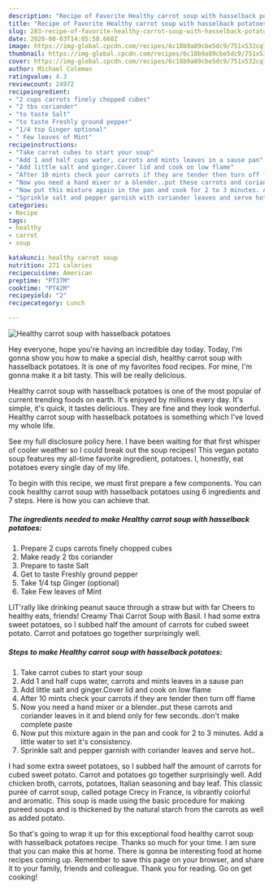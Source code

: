 ```yaml
---
description: "Recipe of Favorite Healthy carrot soup with hasselback potatoes"
title: "Recipe of Favorite Healthy carrot soup with hasselback potatoes"
slug: 283-recipe-of-favorite-healthy-carrot-soup-with-hasselback-potatoes
date: 2020-08-03T14:05:58.660Z
image: https://img-global.cpcdn.com/recipes/6c18b9a89cbe5dc9/751x532cq70/healthy-carrot-soup-with-hasselback-potatoes-recipe-main-photo.jpg
thumbnail: https://img-global.cpcdn.com/recipes/6c18b9a89cbe5dc9/751x532cq70/healthy-carrot-soup-with-hasselback-potatoes-recipe-main-photo.jpg
cover: https://img-global.cpcdn.com/recipes/6c18b9a89cbe5dc9/751x532cq70/healthy-carrot-soup-with-hasselback-potatoes-recipe-main-photo.jpg
author: Michael Coleman
ratingvalue: 4.3
reviewcount: 24972
recipeingredient:
- "2 cups carrots finely chopped cubes"
- "2 tbs coriander"
- "to taste Salt"
- "to taste Freshly ground pepper"
- "1/4 tsp Ginger optional"
- " Few leaves of Mint"
recipeinstructions:
- "Take carrot cubes to start your soup"
- "Add 1 and half cups water, carrots and mints leaves in a sause pan"
- "Add little salt and ginger.Cover lid and cook on low flame"
- "After 10 mints check your carrots if they are tender then turn off flame"
- "Now you need a hand mixer or a blender..put these carrots and coriander leaves in it and blend only for few seconds..don&#39;t make complete paste"
- "Now put this mixture again in the pan and cook for 2 to 3 minutes. Add a little water to set it&#39;s consistency."
- "Sprinkle salt and pepper garnish with coriander leaves and serve hot.."
categories:
- Recipe
tags:
- healthy
- carrot
- soup

katakunci: healthy carrot soup 
nutrition: 271 calories
recipecuisine: American
preptime: "PT37M"
cooktime: "PT42M"
recipeyield: "2"
recipecategory: Lunch

---
```



![Healthy carrot soup with hasselback potatoes](https://img-global.cpcdn.com/recipes/6c18b9a89cbe5dc9/751x532cq70/healthy-carrot-soup-with-hasselback-potatoes-recipe-main-photo.jpg)

Hey everyone, hope you're having an incredible day today. Today, I'm gonna show you how to make a special dish, healthy carrot soup with hasselback potatoes. It is one of my favorites food recipes. For mine, I'm gonna make it a bit tasty. This will be really delicious.

Healthy carrot soup with hasselback potatoes is one of the most popular of current trending foods on earth. It's enjoyed by millions every day. It's simple, it's quick, it tastes delicious. They are fine and they look wonderful. Healthy carrot soup with hasselback potatoes is something which I've loved my whole life.

See my full disclosure policy here. I have been waiting for that first whisper of cooler weather so I could break out the soup recipes! This vegan potato soup features my all-time favorite ingredient, potatoes. I, honestly, eat potatoes every single day of my life.


To begin with this recipe, we must first prepare a few components. You can cook healthy carrot soup with hasselback potatoes using 6 ingredients and 7 steps. Here is how you can achieve that.

<!--inarticleads1-->

##### The ingredients needed to make Healthy carrot soup with hasselback potatoes:

1. Prepare 2 cups carrots finely chopped cubes
1. Make ready 2 tbs coriander
1. Prepare to taste Salt
1. Get to taste Freshly ground pepper
1. Take 1/4 tsp Ginger (optional)
1. Take  Few leaves of Mint


LIT&#39;rally like drinking peanut sauce through a straw but with far Cheers to healthy eats, friends! Creamy Thai Carrot Soup with Basil. I had some extra sweet potatoes, so I subbed half the amount of carrots for cubed sweet potato. Carrot and potatoes go together surprisingly well. 

<!--inarticleads2-->

##### Steps to make Healthy carrot soup with hasselback potatoes:

1. Take carrot cubes to start your soup
1. Add 1 and half cups water, carrots and mints leaves in a sause pan
1. Add little salt and ginger.Cover lid and cook on low flame
1. After 10 mints check your carrots if they are tender then turn off flame
1. Now you need a hand mixer or a blender..put these carrots and coriander leaves in it and blend only for few seconds..don&#39;t make complete paste
1. Now put this mixture again in the pan and cook for 2 to 3 minutes. Add a little water to set it&#39;s consistency.
1. Sprinkle salt and pepper garnish with coriander leaves and serve hot..


I had some extra sweet potatoes, so I subbed half the amount of carrots for cubed sweet potato. Carrot and potatoes go together surprisingly well. Add chicken broth, carrots, potatoes, Italian seasoning and bay leaf. This classic purée of carrot soup, called potage Crecy in France, is vibrantly colorful and aromatic. This soup is made using the basic procedure for making pureed soups and is thickened by the natural starch from the carrots as well as added potato. 

So that's going to wrap it up for this exceptional food healthy carrot soup with hasselback potatoes recipe. Thanks so much for your time. I am sure that you can make this at home. There is gonna be interesting food at home recipes coming up. Remember to save this page on your browser, and share it to your family, friends and colleague. Thank you for reading. Go on get cooking!
